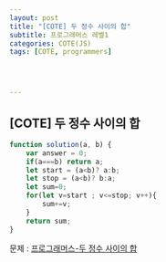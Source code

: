 ```yaml
---
layout: post
title: "[COTE] 두 정수 사이의 합"
subtitle: 프로그래머스 레벨1
categories: COTE(JS)
tags: [COTE, programmers]




---
```




## [COTE] 두 정수 사이의 합


```javascript
function solution(a, b) {
    var answer = 0;
    if(a===b) return a;
    let start = (a<b)? a:b;
    let stop = (a<b)? b:a;
    let sum=0;
    for(let v=start ; v<=stop; v++){
        sum+=v;
    }
    return sum;
}
```

문제 : [프로그래머스-두 정수 사이의 합](https://programmers.co.kr/learn/courses/30/lessons/12912)
